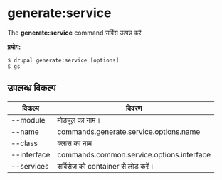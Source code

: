 # generate:service
The **generate:service** command सर्विस उत्पन्न करें

**प्रयोग:**
```
$ drupal generate:service [options] 
$ gs  
```

## उपलब्ध विकल्प
विकल्प | विवरण
-------|-------------
--module | मोड्यूल का नाम।
--name | commands.generate.service.options.name
--class | क्लास का नाम
--interface | commands.common.service.options.interface
--services | सर्विसेज़ को container से लोड करें।

